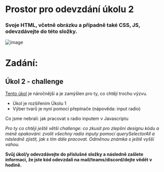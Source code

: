 # Prostor pro odevzdání úkolu 2

### Svoje HTML, včetně obrázku a případně také CSS, JS, odevzdávejte do této složky.

![image](https://github.com/JS-Trebesin/test-shapes-follow-up/assets/84028625/1202bf84-6f01-4ec9-afe4-9f4ce546b46a)


# Zadání:

## Úkol 2 - challenge

[Tento úkol](https://js-trebesin.github.io/test-shapes/difficult/shapes.html) je náročnější a je zamýšlen pro ty, co chtějí trochu výzvu.

- Úkol je rozšířením Úkolu 1
- Výber tvarů je nyní pomocí přepínače (nápověda: input radio)

Co jsme nebrali: jak pracovat s radio inputem v Javascriptu

*Pro ty co chtějí ještě větší challenge: co zkusit pro zlepšní designu kódu a méně opakování: zvolit všechny radio inputy pomocí querySelectorAll a následně zjistit, jak s tím dále pracovat. Odměnou známka s ještě vyšší vahou.*


**Svůj úkol/y odevzdávejte do příslušné složky a následně zašlete informaci, že jste kód odevzdali na mail/teams/discord/dejte vědět v hodině.**
